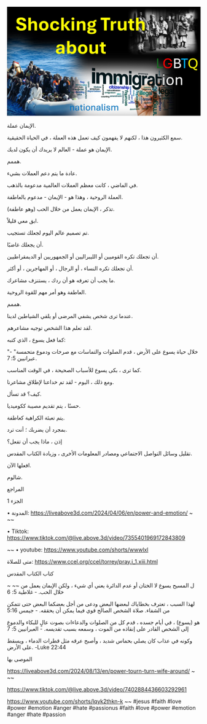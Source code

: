 ![Video cover image](./cover.jpg)

الإيمان عملة.

سمع الكثيرون هذا ، لكنهم لا يفهمون كيف تعمل هذه العملة ، في الحياة الحقيقية.

الإيمان هو عملة - العالم لا يريدك أن يكون لديك.

هممم.

عادة ما يتم دعم العملات بشيء.

في الماضي ، كانت معظم العملات العالمية مدعومة بالذهب.

العملة الروحية ، وهذا هو - الإيمان - مدعوم بالعاطفة.

تذكر ، الإيمان يعمل من خلال الحب (وهو عاطفة).

ابق معي قليلاً.

تم تصميم عالم اليوم لجعلك تستجيب.

أن يجعلك غاضبًا.

أن تجعلك تكره القوميين أو الليبراليين أو الجمهوريين أو الديمقراطيين.

أن تجعلك تكره النساء ، أو الرجال ، أو المهاجرين ، أو أكثر.

ما يجب أن تعرفه هو أن ردك ، يستنزف مشاعرك.

العاطفة وهو أمر مهم للقوة الروحية.

هممم.

عندما ترى شخص يشفي المرضى أو يلقي الشياطين لدينا.

لقد تعلم هذا الشخص توجيه مشاعرهم.

كما فعل يسوع ، الذي كتبه:

"خلال حياة يسوع على الأرض ، قدم الصلوات والتماسات مع صرخات ودموع متحمسة" - عبرانيين 5: 7.

كما ترى ، بكى يسوع للأسباب الصحيحة ، في الوقت المناسب.

ومع ذلك ، اليوم - لقد تم خداعنا لإطلاق مشاعرنا.

كيف؟ قد تسأل.

حسنًا ، يتم تقديم مصيبة ككوميديا.

يتم تعبئة الكراهية كعاطفة.

بمجرد أن يضربك ؛ أنت ترد.

إذن ، ماذا يجب أن تفعل؟

تقليل وسائل التواصل الاجتماعي ومصادر المعلومات الأخرى ، وزيادة الكتاب المقدس.

افعلها الآن.

شالوم.

المراجع

الجزء 1

• المدونة: https://liveabove3d.com/2024/04/06/en/power-and-emotion/ ~ ~~

• Tiktok: https://www.tiktok.com/@live.above.3d/video/7355401969172843809

~~ • youtube: https://www.youtube.com/shorts/wwwlxl

متى للصلاة: https://www.ccel.org/ccel/torrey/pray.i_1.xiii.html

كتاب الكتاب المقدس

~ ~~ ل المسيح يسوع لا الختان أو عدم الدائرة يعني أي شيء ، ولكن الإيمان يعمل من خلال الحب. - غلاطية 5: 6

لهذا السبب ، تعترف بخطاياك لبعضها البعض ودعى من أجل بعضكما البعض حتى تتمكن من الشفاء. صلاة الشخص الصالح قوي فيما يمكن أن يحققه. - جيمس 5:16

هو (يسوع) ، في أيام جسده ، قدم كل من الصلوات والدعاءات بصوت عالٍ للبكاء والدموع إلى الشخص القادر على إنقاذه من الموت ، وسمعه بسبب تقديسه. - العبرانيين 5: 7

وكونه في عذاب كان يصلي بحماس شديد ، وأصبح عرقه مثل قطرات الدماء ، ويسقط على الأرض. -Luke 22:44

الموصى بها

https://liveabove3d.com/2024/08/13/en/power-tourn-turn-wife-around/ ~ ~~

https://www.tiktok.com/@live.above.3d/video/7402884436603292961

https://www.youtube.com/shorts/lqyk2thkn-k ~~ #jesus #faith #love #power #emotion #anger #hate #passionus #faith #love #power #emotion #anger #hate #passion